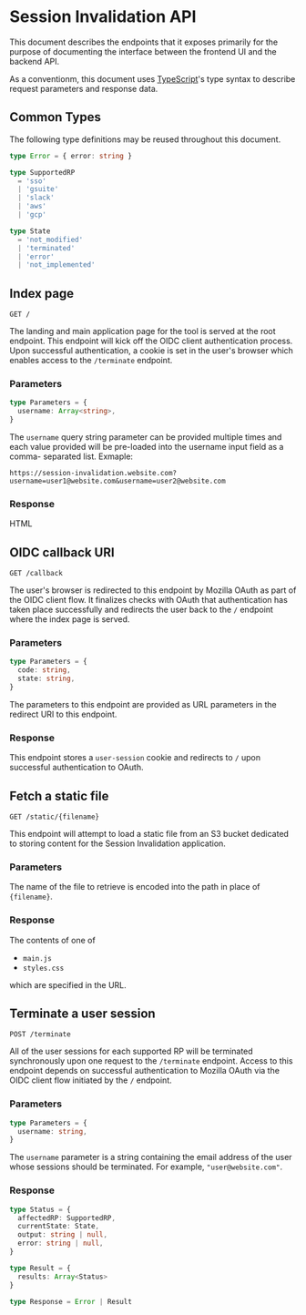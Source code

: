 # Session Invalidation API

This document describes the endpoints that it exposes primarily for
the purpose of documenting the interface between the frontend UI and the
backend API.

As a conventionm, this document uses
[TypeScript](https://www.typescriptlang.org/docs/handbook/advanced-types.html)'s
type syntax to describe request parameters and response data.

## Common Types

The following type definitions may be reused throughout this document.

```typescript
type Error = { error: string }

type SupportedRP
  = 'sso'
  | 'gsuite'
  | 'slack'
  | 'aws'
  | 'gcp'

type State
  = 'not_modified'
  | 'terminated'
  | 'error'
  | 'not_implemented'
```

## Index page

```
GET /
```

The landing and main application page for the tool is served at the
root endpoint.  This endpoint will kick off the OIDC client authentication
process.  Upon successful authentication, a cookie is set in the user's
browser which enables access to the `/terminate` endpoint.

### Parameters

```typescript
type Parameters = {
  username: Array<string>,
}
```

The `username` query string parameter can be provided multiple times and each
value provided will be pre-loaded into the username input field as a comma-
separated list. Exmaple:

```
https://session-invalidation.website.com?username=user1@website.com&username=user2@website.com
```

### Response

HTML

## OIDC callback URI

```
GET /callback
```

The user's browser is redirected to this endpoint by Mozilla OAuth as part
of the OIDC client flow.  It finalizes checks with OAuth that authentication
has taken place successfully and redirects the user back to the `/` endpoint
where the index page is served.

### Parameters

```typescript
type Parameters = {
  code: string,
  state: string,
}
```

The parameters to this endpoint are provided as URL parameters in the
redirect URI to this endpoint.

### Response

This endpoint stores a `user-session` cookie and redirects to `/` upon
successful authentication to OAuth.

## Fetch a static file

```
GET /static/{filename}
```

This endpoint will attempt to load a static file from an S3 bucket dedicated
to storing content for the Session Invalidation application.


### Parameters

The name of the file to retrieve is encoded into the path in place of
`{filename}`.

### Response

The contents of one of

* `main.js`
* `styles.css`

which are specified in the URL.

## Terminate a user session

```
POST /terminate
```

All of the user sessions for each supported RP will be terminated
synchronously upon one request to the `/terminate` endpoint.  Access to this
endpoint depends on successful authentication to Mozilla OAuth via the
OIDC client flow initiated by the `/` endpoint.

### Parameters

```typescript
type Parameters = {
  username: string,
}
```

The `username` parameter is a string containing the email address of the user
whose sessions should be terminated.  For example, `"user@website.com"`.

### Response

```typescript
type Status = {
  affectedRP: SupportedRP,
  currentState: State,
  output: string | null,
  error: string | null,
}

type Result = {
  results: Array<Status>
}

type Response = Error | Result
```
